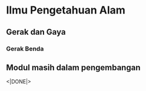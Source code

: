 # Ilmu Pengetahuan Alam
## Gerak dan Gaya
### Gerak Benda  

## Modul masih dalam pengembangan

<|DONE|>
